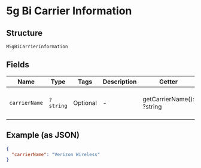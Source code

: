 
# 5g Bi Carrier Information

## Structure

`M5gBiCarrierInformation`

## Fields

| Name | Type | Tags | Description | Getter | Setter |
|  --- | --- | --- | --- | --- | --- |
| `carrierName` | `?string` | Optional | - | getCarrierName(): ?string | setCarrierName(?string carrierName): void |

## Example (as JSON)

```json
{
  "carrierName": "Verizon Wireless"
}
```

